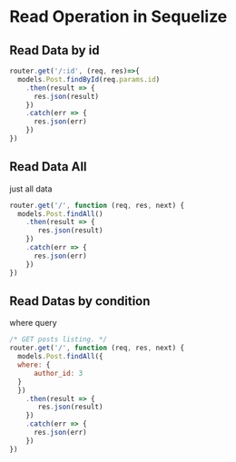 
# Read Operation in Sequelize

## Read Data by id
```js
router.get('/:id', (req, res)=>{
  models.Post.findById(req.params.id)
    .then(result => {
      res.json(result)
    })
    .catch(err => {
      res.json(err)
    })
})
```

## Read Data All

just all data
```js
router.get('/', function (req, res, next) {
  models.Post.findAll()
    .then(result => {
       res.json(result)
    })
    .catch(err => {
      res.json(err)
    })
})
```

## Read Datas by condition

where query
```js
/* GET posts listing. */
router.get('/', function (req, res, next) {
  models.Post.findAll({ 
  where: {
      author_id: 3
  }
  })
    .then(result => {
       res.json(result)
    })
    .catch(err => {
      res.json(err)
    })
})
```

<ClientOnly>
<Disqus />
</ClientOnly>
